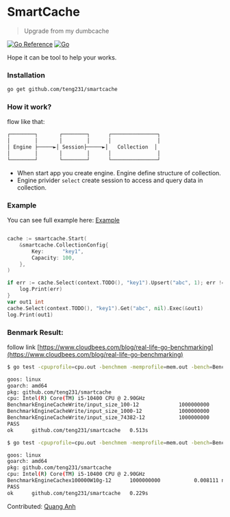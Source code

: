 # SmartCache
> Upgrade from my dumbcache

[![Go Reference](https://pkg.go.dev/badge/github.com/princjef/gomarkdoc.svg)](https://pkg.go.dev/github.com/teng231/smartcache)
[![Go](https://github.com/teng231/smartcache/actions/workflows/go.yml/badge.svg?branch=master)](https://github.com/teng231/smartcache/actions/workflows/go.yml)

Hope it can be tool to help your works.

### Installation

```bash
go get github.com/teng231/smartcache
```

### How it work?

flow like that:


```bash
┌────────┐       ┌────────┐      ┌───────────────┐
│        │       │        │      │               │
│ Engine ├─────►│ Session├─────►│   Collection  │
│        │       │        │      │               │
└────────┘       └────────┘      └───────────────┘
```

* When start app you create engine. Engine define structure of collection.
* Engine privider `select` create session to access and query data in collection.

### Example
You can see full example here: [Example](https://github.com/teng231/smartcache/tree/master/example)

```go

cache := smartcache.Start(
    &smartcache.CollectionConfig{
        Key:      "key1",
        Capacity: 100,
    },
)

if err := cache.Select(context.TODO(), "key1").Upsert("abc", 1); err != nil {
    log.Print(err)
}
var out1 int
cache.Select(context.TODO(), "key1").Get("abc", nil).Exec(&out1)
log.Print(out1)

```

### Benmark Result:
follow link
[https://www.cloudbees.com/blog/real-life-go-benchmarking](https://www.cloudbees.com/blog/real-life-go-benchmarking)
```bash
$ go test -cpuprofile=cpu.out -benchmem -memprofile=mem.out -bench=BenchmarkEngineCacheWrite -run=^a

goos: linux
goarch: amd64
pkg: github.com/teng231/smartcache
cpu: Intel(R) Core(TM) i5-10400 CPU @ 2.90GHz
BenchmarkEngineCacheWrite/input_size_100-12         	1000000000	         0.0000460 ns/op	       0 B/op	       0 allocs/op
BenchmarkEngineCacheWrite/input_size_1000-12        	1000000000	         0.0004365 ns/op	       0 B/op	       0 allocs/op
BenchmarkEngineCacheWrite/input_size_74382-12       	1000000000	         0.05490 ns/op	       0 B/op	       0 allocs/op
PASS
ok  	github.com/teng231/smartcache	0.513s
```

```bash
$ go test -cpuprofile=cpu.out -benchmem -memprofile=mem.out -bench=BenchmarkEngineCachex100000W10g -run=^a

goos: linux
goarch: amd64
pkg: github.com/teng231/smartcache
cpu: Intel(R) Core(TM) i5-10400 CPU @ 2.90GHz
BenchmarkEngineCachex100000W10g-12    	1000000000	         0.008111 ns/op	       0 B/op	       0 allocs/op
PASS
ok  	github.com/teng231/smartcache	0.229s
```


Contributed:
    [Quang Anh](github.com/)